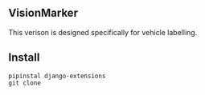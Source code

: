 ## VisionMarker

This verison is designed specifically for vehicle labelling.

## Install
```
pipinstal django-extensions
git clone
```